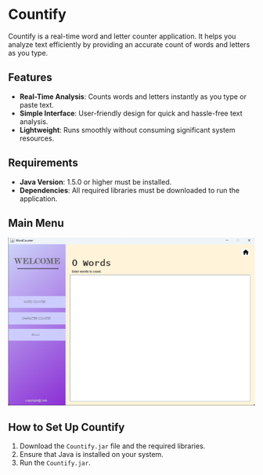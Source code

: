 # Countify  

Countify is a real-time word and letter counter application. It helps you analyze text efficiently by providing an accurate count of words and letters as you type.  

## Features  
- **Real-Time Analysis**: Counts words and letters instantly as you type or paste text.  
- **Simple Interface**: User-friendly design for quick and hassle-free text analysis.  
- **Lightweight**: Runs smoothly without consuming significant system resources.  

## Requirements  
- **Java Version**: 1.5.0 or higher must be installed.  
- **Dependencies**: All required libraries must be downloaded to run the application.  

## Main Menu

![Main Menu](Countify/lib/main-menu.png)

## How to Set Up Countify  
1. Download the `Countify.jar` file and the required libraries.  
2. Ensure that Java is installed on your system.  
4. Run the `Countify.jar`.
